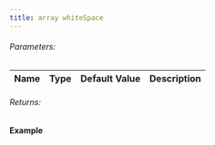 ```yaml
---
title: array whiteSpace
---
```


###### Parameters:

| Name | Type | Default Value | Description |
| ---- | ---- | ------------- | ----------- |

###### Returns:


#### Example
